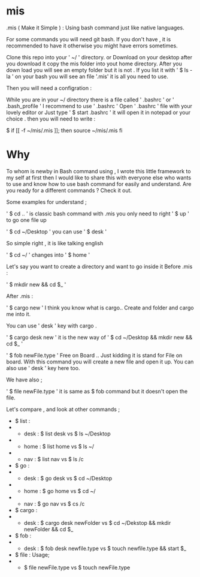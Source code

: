 # mis
.mis ( Make it Simple ) : Using bash command just like native languages.

For some commands you will need git bash.
If you don't have , it is recommended to have it otherwise you might have errors sometimes.

Clone this repo into your ' ~/ ' directory.
or
Download on your desktop after you download it copy the mis folder into yout home directory.
After you down load you will see an empty folder but it is not . If you list it with  ' $ ls -la ' on your bash you will see an file '.mis' it is all you need to use.

Then you will need a configration :

While you are in your ~/ directory there is a file called ' .bashrc ' or ' .bash_profile ' I recommend to use ' .bashrc '
Open ' .bashrc ' file with your lovely editor or Just type ' $ start .bashrc ' it will open it in notepad or your choice .
then you will need to write :

$ if [[ -f ~/mis/.mis ]];
     then
     source ~/mis/.mis
  fi

# Why 

To whom is newby in Bash command using , I wrote this little framework to my self at first then I would like to share this with everyone else who wants to use and know how to use bash command for easily and understand. Are you ready for a different commands ? Check it out.

Some examples for understand ;

' $ cd .. ' is classic bash command with .mis you only need to right ' $ up ' to go one file up

' $ cd ~/Desktop ' you can use ' $ desk '

So simple right , it is like talking english 

' $ cd ~/ ' changes into ' $ home ' 

Let's say you want to create a directory and want to go inside it 
Before .mis :

' $ mkdir new && cd $_ '

After .mis :

' $ cargo new ' I think you know what is cargo.. Create and folder and cargo me into it.

You can use  ' desk ' key with cargo .

' $ cargo desk new ' it is the new way of ' $ cd ~/Desktop && mkdir new && cd $_ '

' $ fob newFile.type ' Free on Board .. Just kidding it is stand for File on board.
With this command you will create a new file and open it up. You can also use ' desk ' key here too.

We have also ;

' $ file newFile.type ' it is same as $ fob command but it doesn't open the file.


Let's compare , and look at other commands ; 
- $ list  : 
- - desk  : $ list desk vs $ ls ~/Desktop
- - home  : $ list home vs $ ls ~/        
- - nav   : $ list nav  vs $ ls /c
- $ go    : 
- - desk  : $ go desk   vs $ cd ~/Desktop
- - home  : $ go home   vs $ cd ~/
- - nav   : $ go nav    vs $ cs /c
- $ cargo : 
- - desk  : $ cargo desk newFolder  vs $ cd ~/Dekstop && mkdir newFolder && cd $_
- $ fob   : 
- - desk  : $ fob desk newfile.type vs $ touch newfile.type && start $_
- $ file  : Usage;
- - $ file newFile.type vs $ touch newFile.type

